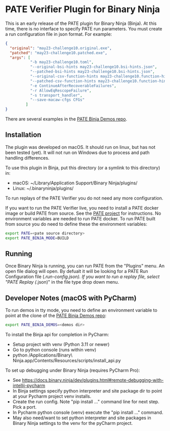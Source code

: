 # PATE Verifier Plugin for Binary Ninja

This is an early release of the PATE plugin for Binary Ninja (Binja). At this time, there is no interface to specify PATE run parameters. You must create a run configuration file in json format. For example:
```json
{
  "original": "may23-challenge10.original.exe",
  "patched": "may23-challenge10.patched.exe",
  "args": [
           "-b may23-challenge10.toml",
           "--original-bsi-hints may23-challenge10.bsi-hints.json",
           "--patched-bsi-hints may23-challenge10.bsi-hints.json",
           "--original-csv-function-hints may23-challenge10.function-hints.csv",
           "--patched-csv-function-hints may23-challenge10.function-hints.csv",
           "-e ContinueAfterRecoverableFailures",
           "-r AllowEqRescopeFailure",
           "-s transport_handler",
           "--save-macaw-cfgs CFGs"
         ]
}         
```

There are several examples in the [PATE Binja Demos repo](https://gitlab-ext.galois.com/pate/pate-binja-demos).


## Installation

The plugin was developed on macOS. It should run on linux, but has not been tested (yet). It will not run on Windows due to process and path handling differences.

To use this plugin in Binja, put this directory (or a symlink to this directory) in:
- macOS: ~/Library/Application Support/Binary Ninja/plugins/
- Linux: ~/.binaryninja/plugins/

To run replays of the PATE Verifier you do not need any more configuration. 

If you want to run the PATE Verifier live, you need to install a PATE docker image or build PATE from source. See the [PATE project](https://github.com/GaloisInc/pate) for instructions. No environment variables are needed to run PATE docker. To run PATE built from source you do need to define these the environment variables:
```bash
export PATE=<pate source directory>
export PATE_BINJA_MODE=BUILD
```


## Running

Once Binary Ninja is running, you can run PATE from the "Plugins" menu. An open file dialog will open. By defualt it will be looking for a PATE Run Configuration file (*.run-config.json). If you want to run a replay file, select "PATE Replay (*.json)" in the file type drop down menu.


## Developer Notes (macOS with PyCharm)

To run demos in tty mode, you need to define an environment variable to point at the clone of the [PATE Binja Demos repo](https://gitlab-ext.galois.com/pate/pate-binja-demos):
```bash
export PATE_BINJA_DEMOS=<demos dir>
```

To install the Binja api for completion in PyCharm:

- Setup project with venv (Python 3.11 or newer)
- Go to python console (runs within venv)
- python /Applications/Binary\ Ninja.app/Contents/Resources/scripts/install_api.py 

To set up debugging under Binary Ninja (requires PyCharm Pro):

- See https://docs.binary.ninja/dev/plugins.html#remote-debugging-with-intellij-pycharm
- In Binja settings specify python interpreter and site package dir to point at your Pycharm project venv installs.
- Create the run config. Note "pip install ..." command line for next step. Pick a port.
- In Pycharm python console (venv) execute the "pip install ..." command.
- May also need/want to set python interpreter and site packages in Binary Ninja settings to the venv for the pyCharm project.
